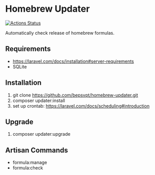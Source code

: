 # Homebrew Updater

[![Actions Status](https://github.com/bepsvpt/homebrew-updater/workflows/PHPUnit/badge.svg)](https://github.com/bepsvpt/homebrew-updater/actions)

Automatically check release of homebrew formulas.

## Requirements

- https://laravel.com/docs/installation#server-requirements
- SQLite

## Installation

1. git clone https://github.com/bepsvpt/homebrew-updater.git
2. composer updater:install
3. set up crontab: https://laravel.com/docs/scheduling#introduction

## Upgrade

1. composer updater:upgrade

## Artisan Commands

- formula:manage
- formula:check
